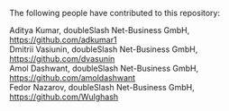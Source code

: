 The following people have contributed to this repository:  <br />

Aditya Kumar, doubleSlash Net-Business GmbH, https://github.com/adkumar1  <br />
Dmitrii Vasiunin, doubleSlash Net-Business GmbH, https://github.com/dvasunin  <br />
Amol Dashwant, doubleSlash Net-Business GmbH, https://github.com/amoldashwant  <br />
Fedor Nazarov, doubleSlash Net-Business GmbH, https://github.com/Wulghash  <br />

